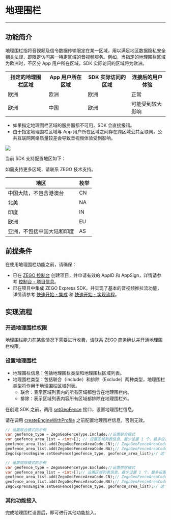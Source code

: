 # 地理围栏

- - -

## 功能简介

地理围栏指将音视频及信令数据传输限定在某一区域，用以满足地区数据隐私安全相关法规，即限定访问某一特定区域的音视频服务。例如，当指定的地理围栏区域为欧洲时，不区分 App 用户所在区域，SDK 实际访问的区域将为欧洲。


<table>
  <colgroup>
    <col/>
    <col/>
  </colgroup>
<tbody><tr>
<th>指定的地理围栏区域</th>
<th>App 用户所在区域</th>
<th>SDK 实际访问的区域</th>
<th>连接后的用户体验</th>
</tr>
<tr>
<td>欧洲</td>
<td>欧洲</td>
<td>欧洲</td>
<td>正常</td>
</tr>
<tr>
<td>欧洲</td>
<td>中国</td>
<td>欧洲</td>
<td>可能受到较大影响</td>
</tr>
</tbody></table>

<Warning title="注意">

- 如果指定地理围栏区域的服务器都不可用，SDK 会直接报错。
- 由于指定地理围栏区域与 App 用户所在区域之间存在跨区域公共互联网，公共互联网网络质量较差会导致音视频体验受到影响。
</Warning>

<Frame width="auto" height="auto">
  <img src="https://doc-media.zego.im/sdk-doc/Pics/Express/Geofencing_pic.jpeg" />
</Frame>

当前 SDK 支持配置地区如下：

<Note title="说明">

如需支持更多区域，请联系 ZEGO 技术支持。
</Note>


|地区|枚举|
|-|-|
|中国大陆，不包含港澳台|CN|
|北美|NA|
|印度|IN|
|欧洲|EU|
|亚洲，不包括中国大陆和印度|AS|

## 前提条件

在使用地理围栏功能之前，请确保：
- 已在 [ZEGO 控制台](https://console.zego.im) 创建项目，并申请有效的 AppID 和 AppSign，详情请参考 [控制台 - 项目信息](/console/project-info)。
- 已在项目中集成 ZEGO Express SDK，并实现了基本的音视频推拉流功能，详情请参考 [快速开始 - 集成](https://doc-zh.zego.im/article/1241) 和 [快速开始 - 实现流程](https://doc-zh.zego.im/article/7634)。


## 实现流程

### 开通地理围栏权限

地理围栏能力在某些情况下需要进行收费，请联系 ZEGO 商务确认并开通地理围栏权限。


### 设置地理围栏

- 地理围栏信息：包括地理围栏类型和地理围栏区域列表。
- 地理围栏类型：包括联合（Include）和排除（Exclude）两种类型，地理围栏类型将作用于地理围栏区域列表。
    - 联合：表示区域列表内的所有区域都包含在地理围栏内。
    - 排除：表示区域列表内容所有区域都排除在地理围栏外。

在创建 SDK 之前，调用 [setGeoFence](https://doc-zh.zego.im/unique-api/express-video-sdk/zh/dart_flutter/zego_express_engine/ZegoExpressEngine/setGeoFence.html) 接口，设置地理围栏信息。

<Warning title="注意">


请在调用 [createEngineWithProfile](https://doc-zh.zego.im/unique-api/express-video-sdk/zh/dart_flutter/zego_express_engine/ZegoExpressEngine/createEngineWithProfile.html) 之前配置地理围栏信息，否则无效。

</Warning>




```dart
// 设置联合模式的示例
var geofence_type = ZegoGeoFenceType.Include;//设置联合模式
var geofence_area_list = <int>[]; // 设置区域列表信息，最少设置 1 个，最多设置不得大于 SDK 所支持个数
geofence_area_list.add(ZegoGeoFenceAreaCode.CN);// ZegoGeoFenceAreaCode.CN
geofence_area_list.add(ZegoGeoFenceAreaCode.NA);// ZegoGeoFenceAreaCode.NA
ZegoExpressEngine.setGeoFence(geofence_type, geofence_area_list);// 这个接口是静态方法，在 createEngineWithProfile 之前调用

// 设置排除模式的示例
var geofence_type = ZegoGeoFenceType.Exclude;//设置排除模式
var geofence_area_list = <int>[];// 设置区域列表信息，最少设置 1 个，最多设置不得大于等于 SDK 所支持个数
geofence_area_list.add(ZegoGeoFenceAreaCode.CN);// ZegoGeoFenceAreaCode.CN
geofence_area_list.add(ZegoGeoFenceAreaCode.NA);// ZegoGeoFenceAreaCode.NA
ZegoExpressEngine.setGeoFence(geofence_type, geofence_area_list);// 这个接口是静态方法，在 createEngineWithProfile 之前调用
```

### 其他功能接入

完成地理围栏设置后，即可进行其他功能接入。
